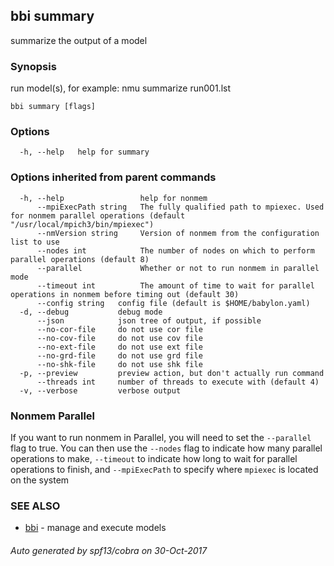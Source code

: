 ## bbi summary

summarize the output of a model

### Synopsis


run model(s), for example: 
nmu summarize run001.lst
 

```
bbi summary [flags]
```

### Options

```
  -h, --help   help for summary
```

### Options inherited from parent commands

```
  -h, --help                 help for nonmem
      --mpiExecPath string   The fully qualified path to mpiexec. Used for nonmem parallel operations (default "/usr/local/mpich3/bin/mpiexec")
      --nmVersion string     Version of nonmem from the configuration list to use
      --nodes int            The number of nodes on which to perform parallel operations (default 8)
      --parallel             Whether or not to run nonmem in parallel mode
      --timeout int          The amount of time to wait for parallel operations in nonmem before timing out (default 30)
      --config string   config file (default is $HOME/babylon.yaml)
  -d, --debug           debug mode
      --json            json tree of output, if possible
      --no-cor-file     do not use cor file
      --no-cov-file     do not use cov file
      --no-ext-file     do not use ext file
      --no-grd-file     do not use grd file
      --no-shk-file     do not use shk file
  -p, --preview         preview action, but don't actually run command
      --threads int     number of threads to execute with (default 4)
  -v, --verbose         verbose output
```

### Nonmem Parallel
If you want to run nonmem in Parallel, you will need to set the `--parallel` flag to true. You can then use the `--nodes` flag to indicate how many parallel operations to make, `--timeout` to indicate how long to wait for parallel operations to finish, and `--mpiExecPath` to specify where `mpiexec` is located on the system

### SEE ALSO
* [bbi](bbi.md)	 - manage and execute models

###### Auto generated by spf13/cobra on 30-Oct-2017
